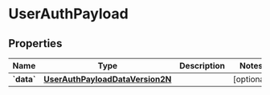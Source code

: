 
# UserAuthPayload

## Properties
Name | Type | Description | Notes
------------ | ------------- | ------------- | -------------
**&#x60;data&#x60;** | [**UserAuthPayloadDataVersion2N**](UserAuthPayloadDataVersion2N.md) |  |  [optional]



